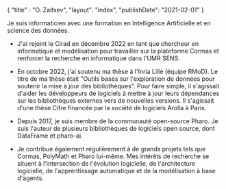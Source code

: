 {
"title" : "O. Zaitsev",
"layout": "index",
"publishDate": "2021-02-01"
}




Je suis informaticien avec une formation en Intelligence Artificielle et en science des données. 
-  J'ai rejoint le Cirad en décembre 2022 en tant que chercheur en informatique et modélisation pour travailler sur la plateforme Cormas et renforcer la recherche en informatique dans l'UMR SENS. 

- En octobre 2022, j'ai soutenu ma thèse à l'Inria Lille (équipe RMoD). Le titre de ma thèse était "Outils basés sur l'exploration de données pour soutenir la mise à jour des bibliothèques". Pour faire simple, il s'agissait d'aider les développeurs de logiciels à mettre à jour leurs dépendances sur les bibliothèques externes vers de nouvelles versions. Il s'agissait d'une thèse Cifre financée par la société de logiciels Arolla à Paris. 

- Depuis 2017, je suis membre de la communauté open-source Pharo. Je suis l'auteur de plusieurs bibliothèques de logiciels open source, dont DataFrame et pharo-ai. 

- Je contribue également régulièrement à de grands projets tels que Cormas, PolyMath et Pharo lui-même. Mes intérêts de recherche se situent à l'intersection de l'évolution logicielle, de l'architecture logicielle, de l'apprentissage automatique et de la modélisation à base d'agents.

